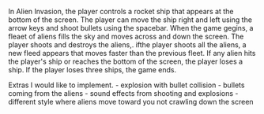 In Alien Invasion, the player controls a rocket ship that appears at the bottom of the screen. The player can move the ship right and left using the arrow keys and shoot bullets using the spacebar.  When the game gegins, a fleaet of aliens fills the sky and moves across and down the screen. The player shoots and destroys the aliens,. ifthe player shoots all the aliens, a new fleed appears that moves faster than the previous fleet. If any alien hits the player's ship or reaches the bottom of the screen, the player loses a ship. If the player loses three ships, the game ends.

Extras I would like to implement.
    - explosion with bullet collision
    - bullets coming from the aliens
    - sound effects from shooting and explosions
    - different style where aliens move toward you not crawling down the screen